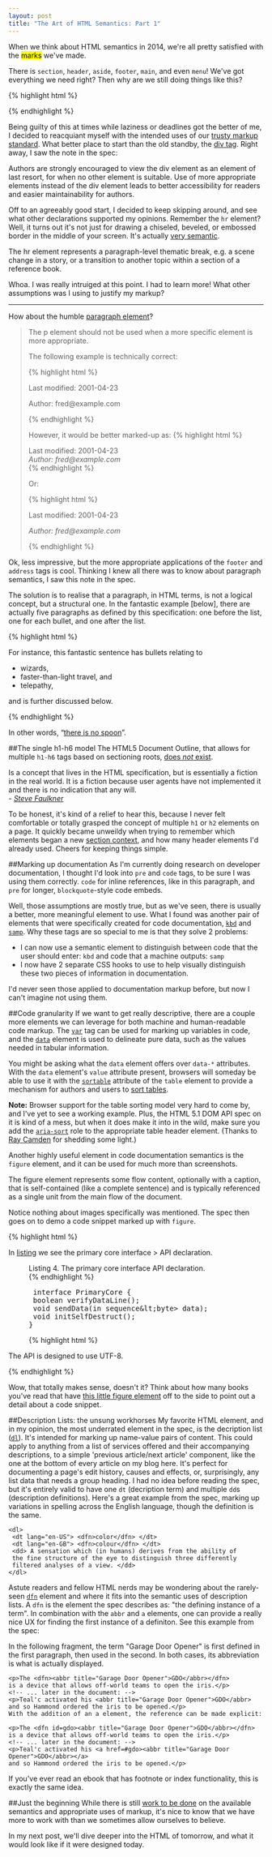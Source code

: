```yaml
---
layout: post
title: "The Art of HTML Semantics: Part 1"
---
```


When we think about HTML semantics in <time datetime="{{page.date}}" title="{{page.date}}">2014</time>, we're all pretty satisfied with the <mark>marks</mark> we've made.

There is `section`, `header`, `aside`, `footer`, `main`, and even `menu`! We've got everything we need right? Then why are we still doing things like this?

{% highlight html %}
<body class="article">
<div class="content">
{% endhighlight %}

Being guilty of this at times while laziness or deadlines got the better of me, I decided to reacquiant myself with the intended uses of our [trusty markup standard](https://developer.mozilla.org/en-US/docs/Web/HTML). What better place to start than the old standby, the [div tag](http://www.w3.org/html/wg/drafts/html/master/grouping-content.html#the-div-element). Right away, I saw the note in the spec:

>
Authors are strongly encouraged to view the div element as an element of last resort, for when no other element is suitable. Use of more appropriate elements instead of the div element leads to better accessibility for readers and easier maintainability for authors.
>

Off to an agreeably good start, I decided to keep skipping around, and see what other declarations supported my opinions. Remember the `hr` element? Well, it turns out it's not just for drawing a chiseled, beveled, or embossed border in the middle of your screen. It's actually [very semantic](http://www.w3.org/html/wg/drafts/html/master/grouping-content.html#the-hr-element). 

>
The hr element represents a paragraph-level thematic break, e.g. a scene change in a story, or a transition to another topic within a section of a reference book.
>

Whoa. I was really intruiged at this point. I had to learn more! What other assumptions was I using to justify my markup? 
<hr/>

How about the humble [paragraph element](http://www.w3.org/html/wg/drafts/html/master/grouping-content.html#the-p-element)? 

<blockquote>
The p element should not be used when a more specific element is more appropriate.

The following example is technically correct:

{% highlight html %}
<section>
 <p>Last modified: 2001-04-23</p>
 <p>Author: fred@example.com</p>
</section>
{% endhighlight %}

However, it would be better marked-up as:
{% highlight html %}
<section>
 <footer>Last modified: 2001-04-23</footer>
 <address>Author: fred@example.com</address>
</section>
{% endhighlight %}

Or:

{% highlight html %}
<section>
 <footer>
  <p>Last modified: 2001-04-23</p>
  <address>Author: fred@example.com</address>
 </footer>
</section>

{% endhighlight %}
</blockquote>

Ok, less impressive, but the more appropriate applications of the `footer` and `address` tags is cool. Thinking I knew all there was to know about paragraph semantics, I saw this note in the spec.

>
The solution is to realise that a paragraph, in HTML terms, is not a logical concept, but a structural one. In the fantastic example [below], there are actually five paragraphs as defined by this specification: one before the list, one for each bullet, and one after the list.

{% highlight html %}
<p>For instance, this fantastic sentence has bullets relating to</p>
<ul><li>wizards,
 <li>faster-than-light travel, and
 <li>telepathy,</ul>
<p>and is further discussed below.</p>
{% endhighlight %}

In other words, “[there is no spoon](http://www.youtube.com/watch?v=XO0pcWxcROI)”. 

##The single h1-h6 model
The HTML5 Document Outline, that allows for multiple `h1-h6` tags based on sectioning roots, [does *not* exist](http://blog.paciellogroup.com/2013/10/html5-document-outline/). 

>
Is a concept that lives in the HTML specification, but is essentially a fiction in the real world. It is a fiction because user agents have not implemented it and there is no indication that any will.  
<cite>- [Steve Faulkner](twitter.com/stevefaulkner)</cite>
>

To be honest, it's kind of a relief to hear this, because I never felt comfortable or totally grasped the concept of multiple `h1` or `h2` elements on a page. It quickly became unweildy when trying to remember which elements began a new [section context](http://www.w3.org/TR/html5/sections.html#outlines), and how many header elements I'd already used. Cheers for keeping things simple. 

##Marking up documentation
As I'm currently doing research on developer documentation, I thought I'd look into `pre` and `code` tags, to be sure I was using them correctly. `code` for inline references, like in this paragraph, and `pre` for longer, `blockquote`-style code embeds. 

Well, those assumptions are mostly true, but as we've seen, there is usually a better, more meaningful element to use. What I found was another pair of elements that were specifically created for code documentation, [`kbd`](http://www.w3.org/html/wg/drafts/html/master/text-level-semantics.html#the-kbd-element) and [`samp`](http://www.w3.org/html/wg/drafts/html/master/text-level-semantics.html#the-samp-element). Why these tags are so special to me is that they solve 2 problems: 

+ I can now use a semantic element to distinguish between code that the user should enter: `kbd` and code that a machine outputs: `samp`
+ I now have 2 separate CSS hooks to use to help visually distinguish these two pieces of information in documentation.

I'd never seen those applied to documentation markup before, but now I can't imagine not using them. 

##Code granularity
If we want to get really descriptive, there are a couple more elements we can leverage for both machine and human-readable code markup.
The [`var`](http://www.w3.org/html/wg/drafts/html/master/text-level-semantics.html#the-var-element) tag can be used for marking up variables in code, and the [`data`](http://www.w3.org/html/wg/drafts/html/master/text-level-semantics.html#the-data-element) element is used to delineate pure data, such as the values needed in tabular information.  

You might be asking what the `data` element offers over `data-*` attributes. With the `data` element's `value`  attribute present, browsers will someday be able to use it with the [`sortable`](http://www.w3.org/html/wg/drafts/html/master/tabular-data.html#attr-table-sortable) attribute of the `table` element to provide a mechanism for authors and users to [sort tables](http://www.w3.org/html/wg/drafts/html/master/tabular-data.html#table-sorting-model). 

<aside>
<strong>Note:</strong> Browser support for the table sorting model very hard to come by, and I've yet to see a working example. Plus, the HTML 5.1 DOM API spec on it is kind of a mess, but when it does make it into in the wild, make sure you add the <a href="http://www.w3.org/TR/wai-aria/states_and_properties#aria-sort"><code>aria-sort</code></a> role to the appropriate table header element. (Thanks to <a href="http://www.raymondcamden.com/">Ray Camden</a> for shedding some light.)
</aside>  

Another highly useful element in code documentation semantics is the `figure` element, and it can be used for much more than screenshots.

>
The figure element represents some flow content, optionally with a caption, that is self-contained (like a complete sentence) and is typically referenced as a single unit from the main flow of the document.
>

Notice nothing about images specifically was mentioned. The spec then goes on to demo a code snippet marked up with `figure`. 

{% highlight html %}
<p>In <a href="#l4">listing</a> we see the primary core interface
> API declaration.</p>
<figure id="l4">
 <figcaption>Listing 4. The primary core interface API declaration.</figcaption>
{% endhighlight %}

<pre>
 interface PrimaryCore {
 boolean verifyDataLine();
 void sendData(in sequence&amp;lt;byte> data);
 void initSelfDestruct();
}
</pre>

{% highlight html %}
</figure>
<p>The API is designed to use UTF-8.</p>
{% endhighlight %}

Wow, that totally makes sense, doesn't it? Think about how many books you've read that have [this little figure element](http://www.codinghorror.com/blog/2007/12/on-the-meaning-of-coding-horror.html) off to the side to point out a detail about a code snippet. 

##Description Lists: the unsung workhorses
My favorite HTML element, and in my opinion, the most underrated element in the spec, is the decription list ([`dl`](http://www.w3.org/TR/html5/grouping-content.html#the-dl-element)). It's intended for marking up name-value pairs of content. This could apply to anything from a list of services offered and their accompanying descriptions, to a simple 'previous article/next article' component, like the one at the bottom of every article on my blog here. It's perfect for documenting a page's edit history, causes and effects, or, surprisingly, any list data that needs a group heading. I had no idea before reading the spec, but it's entirely valid to have one `dt` (decription term) and multiple `dd`s (description definitions). Here's a great example from the spec, marking up variations in spelling across the English language, though the definition is the same. 

```
<dl>
 <dt lang="en-US"> <dfn>color</dfn> </dt>
 <dt lang="en-GB"> <dfn>colour</dfn> </dt>
 <dd> A sensation which (in humans) derives from the ability of
 the fine structure of the eye to distinguish three differently
 filtered analyses of a view. </dd>
</dl>
```

Astute readers and fellow HTML nerds may be wondering about the rarely-seen [`dfn`](http://www.w3.org/TR/html5/text-level-semantics.html#the-dfn-element) element and where it fits into the semantic uses of description lists. A `dfn` is the element the spec describes as: "the defining instance of a term". In combination with the `abbr` and `a` elements, one can provide a really nice UX for finding the first instance of a definiton. See this example from the spec:

>
In the following fragment, the term "Garage Door Opener" is first defined in the first paragraph, then used in the second. In both cases, its abbreviation is what is actually displayed.
>

```
<p>The <dfn><abbr title="Garage Door Opener">GDO</abbr></dfn>
is a device that allows off-world teams to open the iris.</p>
<!-- ... later in the document: -->
<p>Teal'c activated his <abbr title="Garage Door Opener">GDO</abbr>
and so Hammond ordered the iris to be opened.</p>
With the addition of an a element, the reference can be made explicit:

<p>The <dfn id=gdo><abbr title="Garage Door Opener">GDO</abbr></dfn>
is a device that allows off-world teams to open the iris.</p>
<!-- ... later in the document: -->
<p>Teal'c activated his <a href=#gdo><abbr title="Garage Door Opener">GDO</abbr></a>
and so Hammond ordered the iris to be opened.</p>
```

If you've ever read an ebook that has footnote or index functionality, this is exactly the same idea. 


##Just the beginning
While there is still [work to be done](http://alistapart.com/comments/battle-for-the-body-field#336421) on the available semantics and appropriate uses of markup, it's nice to know that we have more to work with than we sometimes allow ourselves to believe. 

In my next post, we'll dive deeper into the HTML of tomorrow, and what it would look like if it were designed today. 

